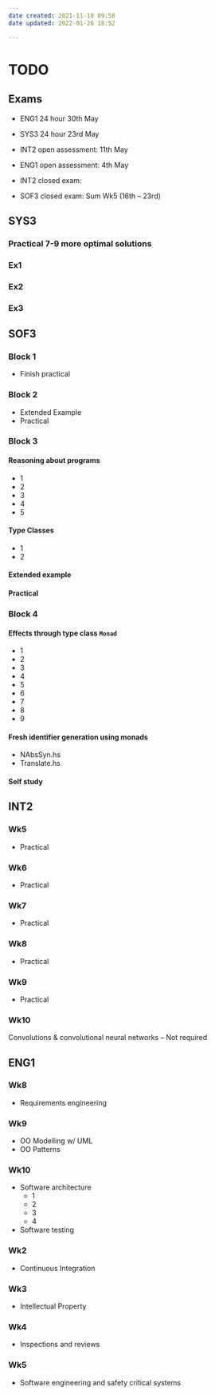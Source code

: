 ```yaml
---
date created: 2021-11-10 09:58
date updated: 2022-01-26 18:52

---
```


# TODO

## Exams

- ENG1 24 hour 30th May
- SYS3 24 hour 23rd May
- INT2 open assessment: 11th May
- ENG1 open assessment: 4th May

- INT2 closed exam:
- SOF3 closed exam: Sum Wk5 (16th – 23rd)

## SYS3

### Practical 7-9 more optimal solutions

### Ex1

### Ex2

### Ex3

## SOF3

### Block 1
- Finish practical

### Block 2
- Extended Example
- Practical

### Block 3

#### Reasoning about programs
- 1
- 2
- 3
- 4
- 5

#### Type Classes
- 1
- 2

#### Extended example

#### Practical

### Block 4

#### Effects through type class `Monad`
- 1
- 2
- 3
- 4
- 5
- 6
- 7
- 8
- 9

#### Fresh identifier generation using monads
- NAbsSyn.hs
- Translate.hs

#### Self study

## INT2
### Wk5
- Practical

### Wk6
- Practical

### Wk7
- Practical

### Wk8
- Practical

### Wk9
- Practical

### Wk10
Convolutions & convolutional neural networks – Not required

## ENG1
### Wk8
- Requirements engineering

### Wk9
- OO Modelling w/ UML
- OO Patterns

### Wk10
- Software architecture
	- 1
	- 2
	- 3
	- 4
- Software testing

### Wk2
- Continuous Integration

### Wk3
- Intellectual Property

### Wk4
- Inspections and reviews

### Wk5
- Software engineering and safety critical systems